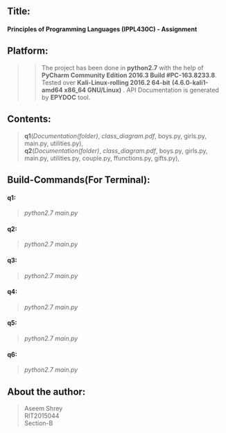 ## Title:
#### Principles of Programming Languages (IPPL430C) - Assignment

## Platform:
>>The project has been done in <b>python2.7</b> with the help of 
<b>PyCharm Community Edition 2016.3 Build #PC-163.8233.8</b>.
Tested over <b>Kali-Linux-rolling 2016.2 64-bit</b>
<b>(4.6.0-kali1-amd64 x86_64 GNU/Linux)</b> .
API Documentation is generated by <b>EPYDOC</b> tool.

## Contents:
><b>q1</b>(<i>Documentation(folder)</i>, <i>class_diagram.pdf</i>, boys.py, girls.py, main.py, utilities.py),</br> 
><b>q2</b>(<i>Documentation(folder)</i>, <i>class_diagram.pdf</i>, boys.py, girls.py, main.py, utilities.py, couple.py, ffunctions.py, gifts.py),</br> 

## Build-Commands(For Terminal):
#### q1:
> <i>python2.7 main.py</i>

#### q2:
> <i>python2.7 main.py</i>

#### q3:
> <i>python2.7 main.py</i>

#### q4:
> <i>python2.7 main.py</i>

#### q5:
> <i>python2.7 main.py</i>

#### q6:
> <i>python2.7 main.py</i>


## About the author:
>Aseem Shrey</br>
>RIT2015044</br>
>Section-B</br>
					
